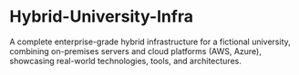 # Hybrid-University-Infra
A complete enterprise-grade hybrid infrastructure for a fictional university, combining on-premises servers and cloud platforms (AWS, Azure), showcasing real-world technologies, tools, and architectures.
